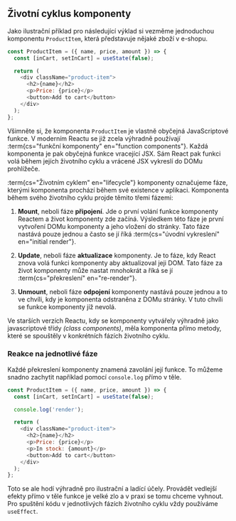 ## Životní cyklus komponenty

Jako ilustrační příklad pro následující výklad si vezměme jednoduchou komponentu `ProductItem`, která představuje nějaké zboží v e-shopu.

```js
const ProductItem = ({ name, price, amount }) => {
  const [inCart, setInCart] = useState(false);

  return (
    <div className="product-item">
      <h2>{name}</h2>
      <p>Price: {price}</p>
      <button>Add to cart</button>
    </div>
  );
};
```

Všimněte si, že komponenta `ProductItem` je vlastně obyčejná JavaScriptové funkce. V moderním Reactu se již zcela výhradně používají :term{cs="funkční komponenty" en="function components"}. Každá komponenta je pak obyčejná funkce vracející JSX. Sám React pak funkci volá během jejích životního cyklu a vrácené JSX vykreslí do DOMu prohlížeče.

:term{cs="Životním cyklem" en="lifecycle"} komponenty označujeme fáze, kterými komponenta prochází během své existence v aplikaci. Komponenta během svého životního cyklu projde těmito třemi fázemi:

1. **Mount**, neboli fáze **připojení**. Jde o první volání funkce komponenty Reactem a život komponenty zde začíná. Výsledkem této fáze je první vytvoření DOMu komponenty a jeho vložení do stránky. Tato fáze nastává pouze jednou a často se jí říká :term{cs="úvodní vykreslení" en="initial render"}.

2. **Update**, neboli fáze **aktualizace** komponenty. Je to fáze, kdy React znova volá funkci komponenty aby aktualizoval jeji DOM. Tato fáze za život komponenty může nastat mnohokrát a říká se jí :term{cs="překreslení" en="re-render"}.

3. **Unmount**, neboli fáze **odpojení** komponenty nastává pouze jednou a to ve chvíli, kdy je komponenta odstraněna z DOMu stránky. V tuto chvíli se funkce komponenty jíž nevolá.

Ve starších verzích Reactu, kdy se komponenty vytvářely výhradně jako javascriptové třídy *(class components)*, měla komponenta přímo metody, které se spouštěly v konkrétních fázích životního cyklu.

### Reakce na jednotlivé fáze

Každé překreslení komponenty znamená zavolání její funkce. To můžeme snadno zachytit například pomocí `console.log` přímo v těle. 

```js
const ProductItem = ({ name, price, amount }) => {
  const [inCart, setInCart] = useState(false);

  console.log('render');

  return (
    <div className="product-item">
      <h2>{name}</h2>
      <p>Price: {price}</p>
      <p>In stock: {amount}</p>
      <button>Add to cart</button>
    </div>
  );
};
```

Toto se ale hodí výhradně pro ilustrační a ladící účely. Provádět vedlejší efekty přímo v těle funkce je velké zlo a v praxi se tomu chceme vyhnout. Pro spuštění kódu v jednotlivých fázích životního cyklu vždy používáme `useEffect`.

